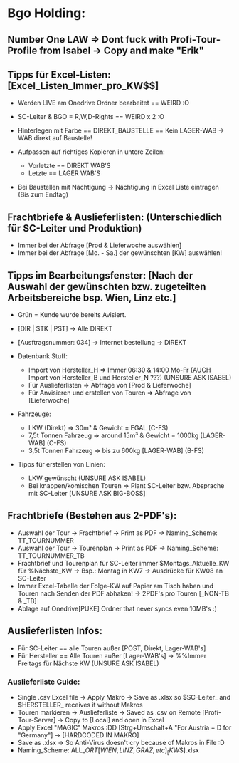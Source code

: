 # Bgo Holding:

## Number One LAW => Dont fuck with Profi-Tour-Profile from Isabel -> Copy and make "Erik"

## Tipps für Excel-Listen: [Excel_Listen_Immer_pro_KW$$]
- Werden LIVE am Onedrive Ordner bearbeitet == WEIRD :O
- SC-Leiter & BGO = R,W,D-Rights == WEIRD x 2 :O

- Hinterlegen mit Farbe == DIREKT_BAUSTELLE == Kein LAGER-WAB -> WAB direkt auf Baustelle!
- Aufpassen auf richtiges Kopieren in untere Zeilen:
  - Vorletzte == DIREKT WAB'S
  - Letzte == LAGER WAB'S
- Bei Baustellen mit Nächtigung -> Nächtigung in Excel Liste eintragen (Bis zum Endtag)

## Frachtbriefe & Auslieferlisten: (Unterschiedlich für SC-Leiter und Produktion)
- Immer bei der Abfrage [Prod & Lieferwoche auswählen]
- Immer bei der Abfrage [Mo. - Sa.] der gewünschten [KW] auswählen!

## Tipps im Bearbeitungsfenster: [Nach der Auswahl der gewünschten bzw. zugeteilten Arbeitsbereiche bsp. Wien, Linz etc.]
- Grün = Kunde wurde bereits Avisiert.
- [DIR | STK | PST] -> Alle DIREKT
- [Ausftragsnummer: 034] -> Internet bestellung -> DIREKT

- Datenbank Stuff:
    - Import von Hersteller_H => Immer 06:30 & 14:00 Mo-Fr (AUCH Import von Hersteller_B und Hersteller_N ???) (UNSURE ASK ISABEL)
    - Für Auslieferlisten  => Abfrage von [Prod & Lieferwoche]
    - Für Anvisieren und erstellen von Touren => Abfrage von [Lieferwoche]

- Fahrzeuge:
    - LKW (Direkt) => 30m³ & Gewicht = EGAL (C-FS)
    - 7,5t Tonnen Fahrzeug => around 15m³ & Gewicht = 1000kg [LAGER-WAB] (C-FS)
    - 3,5t Tonnen Fahrzeug => bis zu 600kg [LAGER-WAB] (B-FS)

- Tipps für erstellen von Linien:
    - LKW gewünscht (UNSURE ASK ISABEL)
    - Bei knappen/komischen Touren => Plant SC-Leiter bzw. Absprache mit SC-Leiter [UNSURE ASK BIG-BOSS]

## Frachtbriefe (Bestehen aus 2-PDF's):
- Auswahl der Tour -> Frachtbrief -> Print as PDF -> Naming_Scheme: TT_TOURNUMMER
- Auswahl der Tour -> Tourenplan -> Print as PDF -> Naming_Scheme: TT_TOURNUMMER_TB
- Frachtbrief und Tourenplan für SC-Leiter immer $Montags_Aktuelle_KW für %Nächste_KW -> Bsp.: Montag in KW7 -> Ausdrücke für KW08 an SC-Leiter
- Immer Excel-Tabelle der Folge-KW auf Papier am Tisch haben und Touren nach Senden der PDF abhaken! -> 2PDF's pro Touren [_NON-TB & _TB]
- Ablage auf Onedrive[PUKE] Ordner that never syncs even 10MB's :)

## Auslieferlisten Infos:
- Für SC-Leiter == alle Touren außer [POST, Direkt, Lager-WAB's]
- Für Hersteller == Alle Touren außer [Lager-WAB's] -> %%Immer Freitags für Nächste KW (UNSURE ASK ISABEL)

### Auslieferliste Guide:
- Single .csv Excel file -> Apply Makro -> Save as .xlsx so $SC-Leiter_ and $HERSTELLER_ receives it without Makros
- Touren markieren -> Auslieferliste -> Saved as .csv on Remote [Profi-Tour-Server] -> Copy to [Local] and open in Excel
- Apply Excel "MAGIC" Makros :DD [Strg+Umschalt+A "For Austria + D for "Germany"] -> [HARDCODED IN MAKRO]
- Save as .xlsx -> So Anti-Virus doesn't cry because of Makros in File :D
- Naming_Scheme: ALL_$ORT[WIEN,LINZ,GRAZ,etc]_[KW$$].xlsx